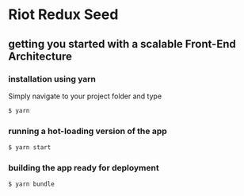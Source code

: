 # Riot Redux Seed 
## getting you started with a scalable Front-End Architecture

### installation using yarn
Simply navigate to your project folder and type
```bash
$ yarn
```

### running a hot-loading version of the app
```bash
$ yarn start
```

### building the app ready for deployment
```bash
$ yarn bundle
```
